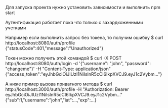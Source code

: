 Для запуска проекта нужно установить зависимости и выполнить
npm start

Аутентификация работает пока что только с захардкоженными учетками

Например если выполнить запрос без токена, то получим ошибку
$ curl http://localhost:8080/auth/profile
{"statusCode":401,"message":"Unauthorized"}

Токен можно получить этой командой
$ curl -X POST http://localhost:8080/auth/login -d '{"username": "john", "password": "changeme"}' -H "Content-Type: application/json"
{"access_token":"eyJhbGciOiJIUzI1NiIsInR5cCI6IkpXVCJ9.eyJ1c2Vybm..."}

А ниже пример вызова приватного метода
$ curl http://localhost:3000/auth/profile -H "Authorization: Bearer eyJhbGciOiJIUzI1NiIsInR5cCI6IkpXVCJ9.eyJ1c2Vybm..."
{"sub":1,"username":"john","iat":...,"exp":...}
